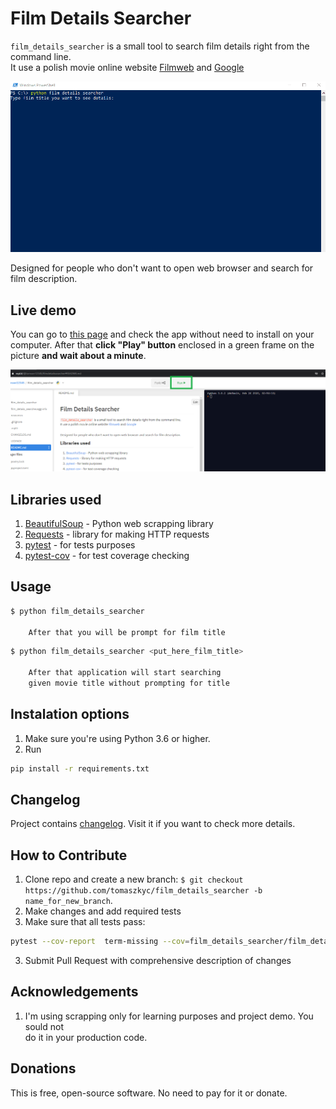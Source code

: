 # Film Details Searcher
`film_details_searcher` is a small tool to search film details right from the command line.  
It use a polish movie online website [Filmweb](https://filmweb.pl) and [Google](https://google.com)  

![](resources/images/usage.gif)

Designed for people who don't want to open web browser and search for film description.

**Live demo**
---
You can go to [this page](https://repl.it/@tomson12345/filmdetailssearcher) and check the app without 
need to install on your computer. After that **click "Play" button** enclosed in a green frame on
the picture **and wait about a minute**.

![](resources/images/live-run-1.png)

**Libraries used**
---
1. [BeautifulSoup](https://pypi.org/project/beautifulsoup4/) - Python web scrapping library
2. [Requests](https://requests.readthedocs.io/en/master/) - library for making HTTP requests
3. [pytest](https://docs.pytest.org/en/stable/) - for tests purposes
4. [pytest-cov](https://pytest-cov.readthedocs.io/en/latest/) - for test coverage checking

**Usage**
---
```bash
$ python film_details_searcher

    After that you will be prompt for film title
```

```bash
$ python film_details_searcher <put_here_film_title>

    After that application will start searching  
    given movie title without prompting for title
```

**Instalation options**
---

1. Make sure you're using Python 3.6 or higher.
2. Run
```bash
pip install -r requirements.txt
```

**Changelog**
---

Project contains [changelog](CHANGELOG.md). Visit it if you want to check more details.

**How to Contribute**
---

1. Clone repo and create a new branch: `$ git checkout https://github.com/tomaszkyc/film_details_searcher -b name_for_new_branch`.
2. Make changes and add required tests
3. Make sure that all tests pass:
```bash
pytest --cov-report  term-missing --cov=film_details_searcher/film_details_searcher
```
3. Submit Pull Request with comprehensive description of changes

**Acknowledgements**
---
1. I'm using scrapping only for learning purposes and project demo. You sould not  
   do it in your production code.
   
**Donations**
---

This is free, open-source software. No need to pay for it or donate.